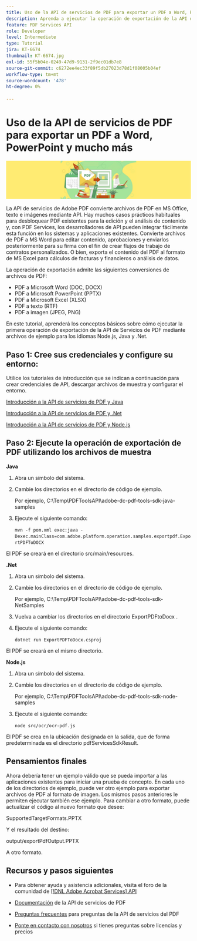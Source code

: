 ```yaml
---
title: Uso de la API de servicios de PDF para exportar un PDF a Word, PowerPoint y mucho más
description: Aprenda a ejecutar la operación de exportación de la API de Servicios de PDF mediante archivos de ejemplo para los lenguajes Node.js, Java y .Net
feature: PDF Services API
role: Developer
level: Intermediate
type: Tutorial
jira: KT-6674
thumbnail: KT-6674.jpg
exl-id: 55f5b04e-0249-47d9-9131-2f9ec01db7e8
source-git-commit: c6272ee4ec33f89f5db27023d78d1f08005b04ef
workflow-type: tm+mt
source-wordcount: '478'
ht-degree: 0%

---
```


# Uso de la API de servicios de PDF para exportar un PDF a Word, PowerPoint y mucho más

![Crear imagen de héroe de PDF](assets/ExportPDF_hero.jpg)

La API de servicios de Adobe PDF convierte archivos de PDF en MS Office, texto e imágenes mediante API. Hay muchos casos prácticos habituales para desbloquear PDF existentes para la edición y el análisis de contenido y, con PDF Services, los desarrolladores de API pueden integrar fácilmente esta función en los sistemas y aplicaciones existentes. Convierte archivos de PDF a MS Word para editar contenido, aprobaciones y enviarlos posteriormente para su firma con el fin de crear flujos de trabajo de contratos personalizados. O bien, exporta el contenido del PDF al formato de MS Excel para cálculos de facturas y financieros o análisis de datos.

La operación de exportación admite las siguientes conversiones de archivos de PDF:

* PDF a Microsoft Word (DOC, DOCX)
* PDF a Microsoft PowerPoint (PPTX)
* PDF a Microsoft Excel (XLSX)
* PDF a texto (RTF)
* PDF a imagen (JPEG, PNG)

En este tutorial, aprenderá los conceptos básicos sobre cómo ejecutar la primera operación de exportación de la API de Servicios de PDF mediante archivos de ejemplo para los idiomas Node.js, Java y .Net.

## Paso 1: Cree sus credenciales y configure su entorno:

Utilice los tutoriales de introducción que se indican a continuación para crear credenciales de API, descargar archivos de muestra y configurar el entorno.

[Introducción a la API de servicios de PDF y Java](gettingstartedjava.md)

[Introducción a la API de servicios de PDF y .Net](gettingstartednet.md)

[Introducción a la API de servicios de PDF y Node.js](createpdffromhtml.md)

## Paso 2: Ejecute la operación de exportación de PDF utilizando los archivos de muestra

**Java**

1. Abra un símbolo del sistema.

1. Cambie los directorios en el directorio de código de ejemplo.

   Por ejemplo, C:\Temp\PDFToolsAPI\adobe-dc-pdf-tools-sdk-java-samples

1. Ejecute el siguiente comando:

   `mvn -f pom.xml exec:java -Dexec.mainClass=com.adobe.platform.operation.samples.exportpdf.ExportPDFToDOCX`

El PDF se creará en el directorio src/main/resources.

**.Net**

1. Abra un símbolo del sistema.

1. Cambie los directorios en el directorio de código de ejemplo.

   Por ejemplo, C:\Temp\PDFToolsAPI\adobe-dc-pdf-tools-sdk-NetSamples

1. Vuelva a cambiar los directorios en el directorio ExportPDFtoDocx .

1. Ejecute el siguiente comando:

   `dotnet run ExportPDFToDocx.csproj`

El PDF se creará en el mismo directorio.

**Node.js**

1. Abra un símbolo del sistema.

1. Cambie los directorios en el directorio de código de ejemplo.

   Por ejemplo, C:\Temp\PDFToolsAPI\adobe-dc-pdf-tools-sdk-node-samples

1. Ejecute el siguiente comando:

   `node src/ocr/ocr-pdf.js`

El PDF se crea en la ubicación designada en la salida, que de forma predeterminada es el directorio pdfServicesSdkResult.

## Pensamientos finales

Ahora debería tener un ejemplo válido que se pueda importar a las aplicaciones existentes para iniciar una prueba de concepto. En cada uno de los directorios de ejemplo, puede ver otro ejemplo para exportar archivos de PDF al formato de imagen. Los mismos pasos anteriores le permiten ejecutar también ese ejemplo. Para cambiar a otro formato, puede actualizar el código al nuevo formato que desee:

SupportedTargetFormats.PPTX

Y el resultado del destino:

output/exportPdfOutput.PPTX

A otro formato.

## Recursos y pasos siguientes

* Para obtener ayuda y asistencia adicionales, visita el foro de la comunidad de [[!DNL Adobe Acrobat Services] API](https://community.adobe.com/t5/document-cloud-sdk/bd-p/Document-Cloud-SDK?page=1&amp;sort=latest_replies&amp;filter=all)

* [Documentación](https://www.adobe.com/go/pdftoolsapi_doc) de la API de servicios de PDF

* [Preguntas frecuentes](https://community.adobe.com/t5/contentarchivals/contentarchivedpage/message-uid/10726197) para preguntas de la API de servicios del PDF

* [Ponte en contacto con nosotros](https://www.adobe.com/go/pdftoolsapi_requestform) si tienes preguntas sobre licencias y precios
